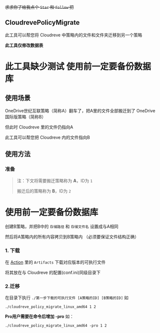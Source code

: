~~求求你了给我点个 `Star` 和 `Follow` 把~~
## CloudrevePolicyMigrate
此工具可以帮您将 Cloudreve 中策略内的文件和文件夹迁移到另一个策略

**此工具仅修改数据表**
# 此工具缺少测试 使用前一定要备份数据库

## 使用场景
OneDrive世纪互联策略（简称A）翻车了，把A里的文件全部搬迁到了 OneDrive国际版策略（简称B）

但此时 Cloudreve 里的文件仍指向A

此工具可以帮您把 Cloudreve 内的文件指向B 

## 使用方法
### 准备

> 注：下文将需要搬迁策略称为 **A**，ID为 `1`
>
> 搬迁后的策略称为 **B**，ID为 `2`
# 使用前一定要备份数据库
创建B策略，并把B中的 `存储路径` 和 `存储文件名` 设置成与A相同

然后将A策略内的所有内容拷贝到B策略内 （必须要保证文件结构正确）
### 1. 下载

在 [Action](https://github.com/topjohncian/CloudrevePolicyMigrate/actions/runs/377157395) 里的 `Artifacts` 下载对应版本的可执行文件

将其放在与 Cloudreve 的配置(conf.ini)同级目录下

### 2.迁移

在目录下执行 `./第一步下载的可执行文件 [A策略的ID] [B策略的ID]` 如
```shell script
./cloudreve_policy_migrate_linux_amd64 1 2
```

**Pro用户需要在命令后增加 -pro** 如：
```shell script
./cloudreve_policy_migrate_linux_amd64 -pro 1 2
```
